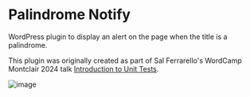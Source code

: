 # Palindrome Notify

WordPress plugin to display an alert on the page when the title is a palindrome.

This plugin was originally created as part of Sal Ferrarello's WordCamp Montclair 2024 talk [Introduction to Unit Tests](https://montclair.wordcamp.org/2024/session/introduction-to-unit-tests/).

![image](https://github.com/salcode/palindrome-notify/assets/5194588/b5753b3a-38fb-4fa2-83dd-e72a9a2db2ad)
